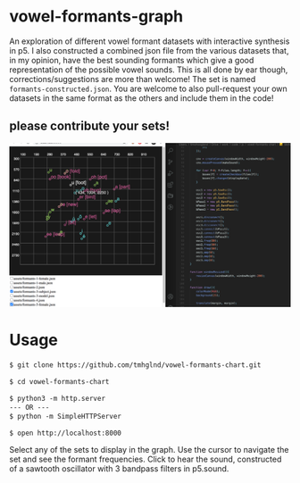 # vowel-formants-graph

An exploration of different vowel formant datasets with interactive synthesis in p5. I also constructed a combined json file from the various datasets that, in my opinion, have the best sounding formants which give a good representation of the possible vowel sounds. This is all done by ear though, corrections/suggestions are more than welcome! The set is named `formants-constructed.json`. You are welcome to also pull-request your own datasets in the same format as the others and include them in the code!

## please contribute your sets!

![screenshot](media/screenshot.png)

# Usage

```
$ git clone https://github.com/tmhglnd/vowel-formants-chart.git
```

```
$ cd vowel-formants-chart
```

```
$ python3 -m http.server
--- OR ---
$ python -m SimpleHTTPServer
```

```
$ open http://localhost:8000
```

Select any of the sets to display in the graph. Use the cursor to navigate the set and see the formant frequencies. Click to hear the sound, constructed of a sawtooth oscillator with 3 bandpass filters in p5.sound.
